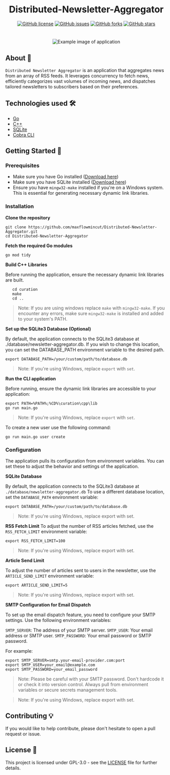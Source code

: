 <h1 align="center">Distributed-Newsletter-Aggregator</h1>
<p align="center">
    <a href="https://github.com/maxflowmincut/Distributed-Newsletter-Aggregator/blob/main/LICENSE"><img alt="GitHub license" src="https://img.shields.io/github/license/maxflowmincut/Distributed-Newsletter-Aggregator"></a>
    <a href="https://github.com/maxflowmincut/Distributed-Newsletter-Aggregator/issues"><img alt="GitHub issues" src="https://img.shields.io/github/issues/maxflowmincut/Distributed-Newsletter-Aggregator"></a>
    <a href="https://github.com/maxflowmincut/Distributed-Newsletter-Aggregator/network"><img alt="GitHub forks" src="https://img.shields.io/github/forks/maxflowmincut/Distributed-Newsletter-Aggregator"></a>
    <a href="https://github.com/maxflowmincut/Distributed-Newsletter-Aggregator/stargazers"><img alt="GitHub stars" src="https://img.shields.io/github/stars/maxflowmincut/Distributed-Newsletter-Aggregator"></a>
</p>

#

<p align="center">
    <img src="assets/example.JPG?raw=true" alt="Example image of application">
</p>

## About 📖

`Distributed Newsletter Aggregator` is an application that aggregates news from an array of RSS feeds. It leverages concurrency to fetch news, efficiently categorizes vast volumes of incoming news, and dispatches tailored newsletters to subscribers based on their preferences.

## Technologies used 🛠️

- [Go](https://golang.org/)
- [C++](http://www.cplusplus.com/)
- [SQLite](https://www.sqlite.org/)
- [Cobra CLI](https://github.com/spf13/cobra)

## Getting Started 🚀

### Prerequisites

- Make sure you have Go installed ([Download here](https://golang.org/dl/))
- Make sure you have SQLite installed ([Download here](https://sqlite.org/download.html))
- Ensure you have `mingw32-make` installed if you're on a Windows system. This is essential for generating necessary dynamic link libraries.

### Installation

**Clone the repository**

```shell
git clone https://github.com/maxflowmincut/Distributed-Newsletter-Aggregator.git
cd Distributed-Newsletter-Aggregator
```

**Fetch the required Go modules**

```shell
go mod tidy
```

**Build C++ Libraries**

Before running the application, ensure the necessary dynamic link libraries are built.

```shell
   cd curation
   make
   cd ..
```
> Note: If you are using windows replace `make` with `mingw32-make`. If you encounter any errors, make sure `mingw32-make` is installed and added to your system's PATH.

**Set up the SQLite3 Database (Optional)**

By default, the application connects to the SQLite3 database at ./database/newsletter-aggregator.db. If you wish to change this location, you can set the DATABASE_PATH environment variable to the desired path.

```shell
export DATABASE_PATH=/your/custom/path/to/database.db
```

> Note: If you're using Windows, replace `export` with `set`.

**Run the CLI application**

Before running, ensure the dynamic link libraries are accessible to your application:

```shell
export PATH=%PATH%;%CD%\curation\cpp\lib
go run main.go
```

> Note: If you're using Windows, replace `export` with `set`.

To create a new user use the following command:

```shell
go run main.go user create
```

### Configuration

The application pulls its configuration from environment variables. You can set these to adjust the behavior and settings of the application.

**SQLite Database**

By default, the application connects to the SQLite3 database at `./database/newsletter-aggregator.db`
To use a different database location, set the `DATABASE_PATH` environment variable:

```shell
export DATABASE_PATH=/your/custom/path/to/database.db
```
> Note: If you're using Windows, replace export with set.

**RSS Fetch Limit**
To adjust the number of RSS articles fetched, use the `RSS_FETCH_LIMIT` environment variable:

```shell
export RSS_FETCH_LIMIT=100
```
> Note: If you're using Windows, replace export with set.

**Article Send Limit**

To adjust the number of articles sent to users in the newsletter, use the `ARTICLE_SEND_LIMIT` environment variable:

```shell
export ARTICLE_SEND_LIMIT=5
```
> Note: If you're using Windows, replace export with set.

**SMTP Configuration for Email Dispatch**

To set up the email dispatch feature, you need to configure your SMTP settings. Use the following environment variables:

`SMTP_SERVER`: The address of your SMTP server.
`SMTP_USER`: Your email address or SMTP user.
`SMTP_PASSWORD`: Your email password or SMTP password.

For example:

```shell
export SMTP_SERVER=smtp.your-email-provider.com:port
export SMTP_USER=your_email@example.com
export SMTP_PASSWORD=your_email_password
```
> Note: Please be careful with your SMTP password. Don't hardcode it or check it into version control. Always pull from environment variables or secure secrets management tools.

> Note: If you're using Windows, replace export with set.

## Contributing 💡
If you would like to help contribute, please don't hesitate to open a pull request or issue.

## License 📄
This project is licensed under GPL-3.0 - see the [LICENSE](./LICENSE) file for further details.